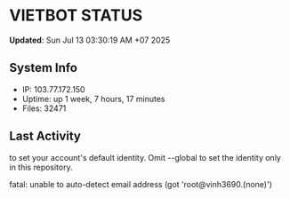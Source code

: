 # VIETBOT STATUS
**Updated**: Sun Jul 13 03:30:19 AM +07 2025

## System Info
- IP: 103.77.172.150
- Uptime: up 1 week, 7 hours, 17 minutes
- Files: 32471

## Last Activity

to set your account's default identity.
Omit --global to set the identity only in this repository.

fatal: unable to auto-detect email address (got 'root@vinh3690.(none)')
